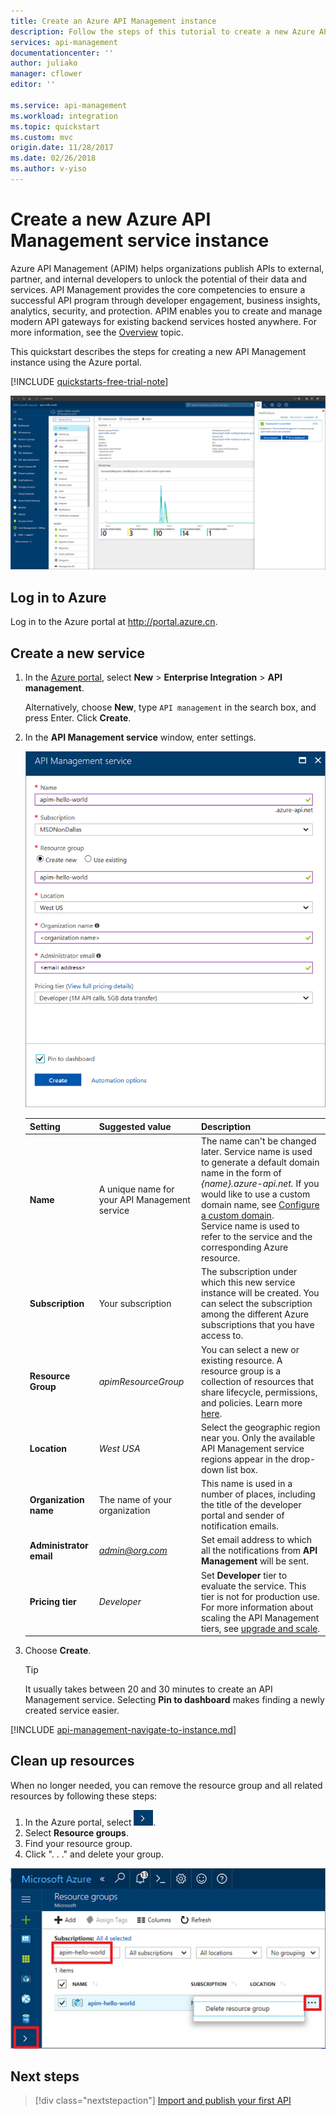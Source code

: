 ```yaml
---
title: Create an Azure API Management instance
description: Follow the steps of this tutorial to create a new Azure API Management instance.
services: api-management
documentationcenter: ''
author: juliako
manager: cflower
editor: ''

ms.service: api-management
ms.workload: integration
ms.topic: quickstart
ms.custom: mvc
origin.date: 11/28/2017
ms.date: 02/26/2018
ms.author: v-yiso
---
```


# Create a new Azure API Management service instance

Azure API Management (APIM) helps organizations publish APIs to external, partner, and internal developers to unlock the potential of their data and services. API Management provides the core competencies to ensure a successful API program through developer engagement, business insights, analytics, security, and protection. APIM  enables you to create and manage modern API gateways for existing backend services hosted anywhere. For more information, see the [Overview](api-management-key-concepts.md) topic.

This quickstart describes the steps for creating a new API Management instance using the Azure portal.

[!INCLUDE [quickstarts-free-trial-note](../../includes/quickstarts-free-trial-note.md)]

![new instance](./media/get-started-create-service-instance/get-started-create-service-instance-created.png)

## Log in to Azure

Log in to the Azure portal at http://portal.azure.cn.

## Create a new service

1. In the [Azure portal](https://portal.azure.cn/), select **New** > **Enterprise Integration** > **API management**.

    Alternatively, choose **New**, type `API management` in the search box, and press Enter. Click **Create**.

2. In the **API Management service** window, enter settings.

    ![new instance](./media/get-started-create-service-instance/get-started-create-service-instance-create-new.png)

    | Setting      | Suggested value  | Description              |
    | ------------ |  ------- | ---------------------------------|
    |**Name**|A unique name for your API Management service| The name can't be changed later. Service name is used to generate a default domain name in the form of *{name}.azure-api.net.* If you would like to use a custom domain name, see [Configure a custom domain](configure-custom-domain.md). <br/> Service name is used to refer to the service and the corresponding Azure resource.|
    |**Subscription**|Your subscription | The subscription under which this new service instance will be created. You can select the subscription among the different Azure subscriptions that you have access to.|
    |**Resource Group**|*apimResourceGroup*|You can select a new or existing resource. A resource group is a collection of resources that share lifecycle, permissions, and policies. Learn more [here](../azure-resource-manager/resource-group-overview.md#resource-groups).|
    |**Location**|*West USA*|Select the geographic region near you. Only the available API Management service regions appear in the drop-down list box. |
    |**Organization name**|The name of your organization|This name is used in a number of places, including the title of the developer portal and sender of notification emails.|
    |**Administrator email**|*admin@org.com*|Set email address to which all the notifications from **API Management** will be sent.|
    |**Pricing tier**|*Developer*|Set **Developer** tier to evaluate the service. This tier is not for production use. For more information about scaling the API Management tiers, see [upgrade and scale](upgrade-and-scale.md).|
3. Choose **Create**.

    > [!TIP]
    > It usually takes between 20 and 30 minutes to create an API Management service. Selecting **Pin to dashboard** makes finding a newly created service easier.

[!INCLUDE [api-management-navigate-to-instance.md](../../includes/api-management-navigate-to-instance.md)]

## Clean up resources

When no longer needed, you can remove the resource group and all related resources by following these steps:


1. In the Azure portal, select ![arrow](./media/get-started-create-service-instance/arrow.png).
2. Select **Resource groups**.
3. Find your resource group.
4. Click ". . ." and delete your group.

![cleanup](./media/get-started-create-service-instance/cleanup.png)

## Next steps

> [!div class="nextstepaction"]
> [Import and publish your first API](import-and-publish.md)
